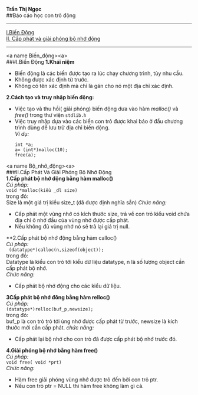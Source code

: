 **Trần Thị Ngọc**  
##Báo cáo học con trỏ động  
  
---  
   
[I.Biến Động](#Biến_động)  
[II. Cấp phát và giải phóng bộ nhớ động](#Bộ_nhớ_động)  
  
---  
  
<a name Biến_động><a\>  
###I.Biến Động 
**1.Khái niệm**  
  - Biến động là các biến được tạo ra lúc chạy chương trình, tùy nhu cầu.  
  - Không được xác định từ trước.   
  - Không có tên xác định mà chỉ là gán cho nó một địa chỉ xác định.  
  
**2.Cách tạo và truy nhập biến động:**  
  - Việc tạo và thu hồi( giải phóng) biến động dưa vào hàm *malloc()* và *free()* trong thư viện `stdlib.h`  
  - Việc truy nhập dựa vào các biến con trỏ được khai báo ở đầu chương trình dùng để lưu trữ địa chỉ biến động.  
        *Ví dụ:*  
      ```  
      int *a;  
      a= (int*)malloc(10);
      free(a);  
      ```    
  
<a name Bộ_nhớ_động><a\>  
###II.Cấp Phát Và Giải Phóng Bộ Nhớ Động  
**1.Cấp phát bộ nhớ động bằng hàm malloc()**  
    *Cú pháp:*  
    `void *malloc(kiểu _dl size)`  
    trong đó:  
      Size là một giá trị kiểu size_t (đã được định nghĩa sẵn)
    *Chức năng:*  
  - Cấp phát một vùng nhớ có kích thước size, trả về con trỏ kiểu void chứa địa chỉ ô nhớ đầu của vùng nhớ được cấp phát.  
  - Nếu không đủ vùng nhớ nó sẽ trả lại giá trị null.  
  
**2.Cấp phát bộ nhớ động bằng hàm calloc()    
    *Cú pháp:*  
    ` (datatype*)calloc(n,sizeof(object));`  
    trong đó:  
      Datatype là kiểu con trỏ tới kiểu dữ liệu datatype, n là số lượng object cần cấp phát bộ nhớ.  
    *Chức năng:*  
  - Cấp phát bộ nhớ động cho các kiểu dữ liệu.  
  
**3Cấp phát bộ nhớ đông bằng hàm relloc()**  
    *Cú pháp:*  
    `(datatype*)relloc(buf_p,newsize);`  
    trong đó:  
    buf_p là con trỏ trỏ tới ùng nhớ được cấp phát từ trước, newsize là kích thước mới cần cấp phát.
    *chức năng:*  
  - Cấp phát lại bộ nhớ cho con trỏ đã được cấp phát bộ nhớ trước đó.  
  
**4.Giải phóng bộ nhớ bằng hàm free()**  
    *Cú pháp:*  
    `void free( void *prt)`  
    *Chức năng:*  
  - Hàm free giải phóng vùng nhớ được trỏ đến bởi con trỏ ptr.
  - Nếu con trỏ ptr = NULL thì hàm free không làm gì cả.
